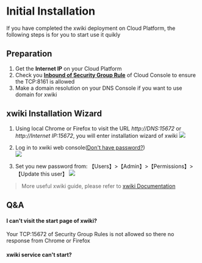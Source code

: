 # Initial Installation

If you have completed the xwiki deployment on Cloud Platform, the following steps is for you to start use it quikly

## Preparation

1. Get the **Internet IP** on your Cloud Platform
2. Check you **[Inbound of Security Group Rule](https://support.websoft9.com/docs/faq/tech-instance.html)** of Cloud Console to ensure the TCP:8161 is allowed
3. Make a domain resolution on your DNS Console if you want to use domain for xwiki

## xwiki Installation Wizard

1. Using local Chrome or Firefox to visit the URL *http://DNS:15672* or *http://Internet IP:15672*, you will enter installation wizard of xwiki
   ![](https://libs.websoft9.com/Websoft9/DocsPicture/zh/xwiki/xwiki-login-websoft9.png)

2. Log in to xwiki web console([Don't have password?](/stack-accounts.md#xwiki))  
   ![](https://libs.websoft9.com/Websoft9/DocsPicture/zh/xwiki/xwiki-bk-websoft9.png)

3. Set you new password from: 【Users】>【Admin】>【Permissions】>【Update this user】
   ![](https://libs.websoft9.com/Websoft9/DocsPicture/zh/xwiki/xwiki-pw-websoft9.png)

> More useful xwiki guide, please refer to [xwiki Documentation](https://www.xwiki.com/documentation.html)

## Q&A

#### I can't visit the start page of xwiki?

Your TCP:15672 of Security Group Rules is not allowed so there no response from Chrome or Firefox

#### xwiki service can't start? 
